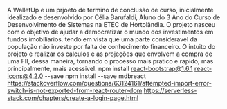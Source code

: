 A WalletUp e um prjoeto de termino de conclusão de curso, inicialmente idealizado e desenvolvido
por Célia Barufaldi, Aluno do 3 Ano do Curso de Desenvolvimento de Sistemas na ETEC de Hortolândia.
O projeto nasceu com o objetivo de ajudar a democratizar o mundo dos investimentos em fundos imobiliarios.
tendo em vista que uma parte consideravel da população não investe por falta de conhecimento financeiro.
O intuito do projeto e realizar os calculos e as projeções que envolvem a compra de uma FII, dessa maneira,
tornando o processo mais pratico e rapido, mas principalmente, mais acessivel.
npm install react-bootstrap@1.6.1 react-icons@4.2.0 --save
npm install --save mdbreact
https://stackoverflow.com/questions/63124161/attempted-import-error-switch-is-not-exported-from-react-router-dom
https://serverless-stack.com/chapters/create-a-login-page.html